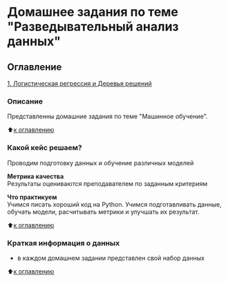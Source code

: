 # Домашнее задания по теме "Разведывательный анализ данных"

## Оглавление  
[1. Логистическая регрессия и Деревья решений](https://github.com/OlesyaNori/sf_datasciense/blob/main/Homework%20ML/ML3.ipynb)  



### Описание    
Представленны домашние задания по теме "Машинное обучение". 

:arrow_up:[к оглавлению](#Оглавление)


### Какой кейс решаем?    
Проводим подготовку данных и обучение различных моделей

**Метрика качества**     
Результаты оцениваются преподавателем по заданным критериям

**Что практикуем**     
Учимся писать хороший код на Python.
Учимся подготавливать данные, обучать модели, расчитывать метрики и улучшать их результат.

:arrow_up:[к оглавлению](#Оглавление)

### Краткая информация о данных

- в каждом домашнем задании представлен свой набор данных

:arrow_up:[к оглавлению](#Оглавление)




